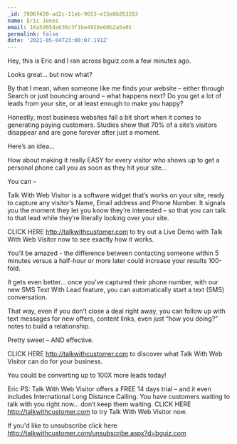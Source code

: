 ```yaml
---
_id: 7806f420-ad2c-11eb-9653-e15e0b263283
name: Eric Jones
email: 16a5d05da636c3f1be4926e60b2a5a01
permalink: false
date: '2021-05-04T23:00:07.191Z'
---
```

Hey, this is Eric and I ran across bguiz.com a few minutes ago.

Looks great… but now what?

By that I mean, when someone like me finds your website – either through Search or just bouncing around – what happens next?  Do you get a lot of leads from your site, or at least enough to make you happy?

Honestly, most business websites fall a bit short when it comes to generating paying customers. Studies show that 70% of a site’s visitors disappear and are gone forever after just a moment.

Here’s an idea…
 
How about making it really EASY for every visitor who shows up to get a personal phone call you as soon as they hit your site…
 
You can –
  
Talk With Web Visitor is a software widget that’s works on your site, ready to capture any visitor’s Name, Email address and Phone Number.  It signals you the moment they let you know they’re interested – so that you can talk to that lead while they’re literally looking over your site.

CLICK HERE http://talkwithcustomer.com to try out a Live Demo with Talk With Web Visitor now to see exactly how it works.

You’ll be amazed - the difference between contacting someone within 5 minutes versus a half-hour or more later could increase your results 100-fold.

It gets even better… once you’ve captured their phone number, with our new SMS Text With Lead feature, you can automatically start a text (SMS) conversation.
  
That way, even if you don’t close a deal right away, you can follow up with text messages for new offers, content links, even just “how you doing?” notes to build a relationship.

Pretty sweet – AND effective.

CLICK HERE http://talkwithcustomer.com to discover what Talk With Web Visitor can do for your business.

You could be converting up to 100X more leads today!

Eric
PS: Talk With Web Visitor offers a FREE 14 days trial – and it even includes International Long Distance Calling. 
You have customers waiting to talk with you right now… don’t keep them waiting. 
CLICK HERE http://talkwithcustomer.com to try Talk With Web Visitor now.

If you'd like to unsubscribe click here http://talkwithcustomer.com/unsubscribe.aspx?d=bguiz.com
